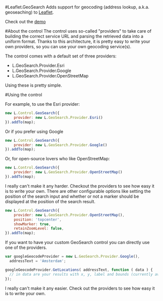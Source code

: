 #Leaflet.GeoSearch
Adds support for geocoding (address lookup, a.k.a. geoseaching) to [Leaflet](leafletjs.com).

Check out the [demo](http://smeijer.github.com/GeoSearch/)

#About the control
The control uses so-called "providers" to take care of building the correct service URL and parsing
the retrieved data into a uniform format. Thanks to this architecture, it is pretty easy to write
your own providers, so you can use your own geocoding service(s).

The control comes with a default set of three providers:

  - L.GeoSearch.Provider.Esri
  - L.GeoSearch.Provider.Google
  - L.GeoSearch.Provider.OpenStreetMap

Using these is pretty simple.

#Using the control

For example, to use the Esri provider:

````javascript
new L.Control.GeoSearch({
    provider: new L.GeoSearch.Provider.Esri()
}).addTo(map);
````

Or if you prefer using Google

````javascript
new L.Control.GeoSearch({
    provider: new L.GeoSearch.Provider.Google()
}).addTo(map);
````

Or, for open-source lovers who like OpenStreetMap:

````javascript
new L.Control.GeoSearch({
    provider: new L.GeoSearch.Provider.OpenStreetMap()
}).addTo(map);
````

I really can't make it any harder. Checkout the providers to see how easy it is to write your own.
There are other configurable options like setting the position of the search input and whether or not a marker should be displayed at the position of the search result.

````javascript
new L.Control.GeoSearch({
    provider: new L.GeoSearch.Provider.OpenStreetMap(),
    position: 'topcenter',
    showMarker: true,
    retainZoomLevel: false,
}).addTo(map);
````

If you want to have your custom GeoSearch control you can directly use one of the providers. 

````javascript
var googleGeocodeProvider = new L.GeoSearch.Provider.Google(),
  addressText = 'Amsterdam';

googleGeocodeProvider.GetLocations( addressText, function ( data ) {
  // in data are your results with x, y, label and bounds (currently availabel for google maps provider only)
});

````

I really can't make it any easier. Check out the providers to see how easy it is to write your own.
